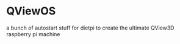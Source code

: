 # QViewOS
a bunch of autostart stuff for dietpi to create the ultimate QView3D raspberry pi machine
